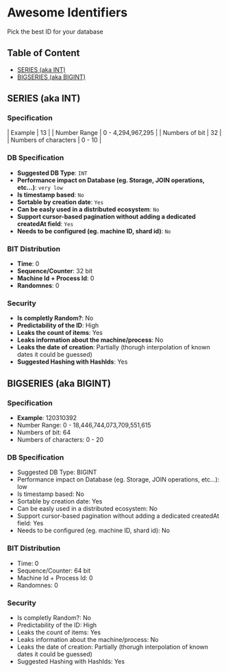 # Awesome Identifiers
Pick the best ID for your database

## Table of Content
- [SERIES (aka INT)](#series-aka-int)
- [BIGSERIES (aka BIGINT)](#bigseries-aka-bigint)

## SERIES (aka INT)
### Specification
| Example               |         13        |
| Number Range          | 0 - 4,294,967,295 |
| Numbers of bit        |         32        |
| Numbers of characters |       0 - 10      |

### DB Specification
* **Suggested DB Type**: `INT`
* **Performance impact on Database (eg. Storage, JOIN operations, etc...)**: `very low`
* **Is timestamp based**: `No`
* **Sortable by creation date**: `Yes`
* **Can be easly used in a distributed ecosystem**: `No`
* **Support cursor-based pagination without adding a dedicated createdAt field**: `Yes`
* **Needs to be configured (eg. machine ID, shard id)**: `No`

### BIT Distribution
* **Time**: 0
* **Sequence/Counter**: 32 bit
* **Machine Id + Process Id**: 0
* **Randomnes**: 0

### Security
* **Is completly Random?**: No
* **Predictability of the ID**: High
* **Leaks the count of items**: Yes
* **Leaks information about the machine/process**: No
* **Leaks the date of creation**: Partially (thorugh interpolation of known dates it could be guessed)
* **Suggested Hashing with HashIds**: Yes

## BIGSERIES (aka BIGINT)
### Specification
* **Example**: 120310392
* Number Range: 0 - 18,446,744,073,709,551,615
* Numbers of bit: 64
* Numbers of characters: 0 - 20

### DB Specification
* Suggested DB Type: BIGINT
* Performance impact on Database (eg. Storage, JOIN operations, etc...): low
* Is timestamp based: No
* Sortable by creation date: Yes
* Can be easly used in a distributed ecosystem: No
* Support cursor-based pagination without adding a dedicated createdAt field: Yes
* Needs to be configured (eg. machine ID, shard id): No

### BIT Distribution
* Time: 0
* Sequence/Counter: 64 bit
* Machine Id + Process Id: 0
* Randomnes: 0

### Security
* Is completly Random?: No
* Predictability of the ID: High
* Leaks the count of items: Yes
* Leaks information about the machine/process: No
* Leaks the date of creation: Partially (thorugh interpolation of known dates it could be guessed)
* Suggested Hashing with HashIds: Yes

